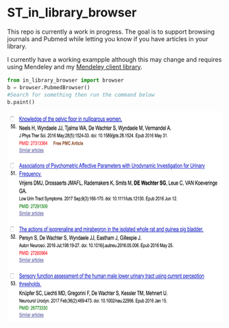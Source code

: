 # ST_in_library_browser

This repo is currently a work in progress. The goal is to support browsing journals and Pubmed while letting you know if you have articles in your library.

I currently have a working exampple although this may change and requires using Mendeley and my [Mendeley client library](https://github.com/ScholarTools/ST_mendeley_python).

```python
from in_library_browser import browser
b = browser.PubmedBrowser()
#Search for something then run the command below
b.paint()
```

<img src="docs/example_pubmed.png" height="492">


